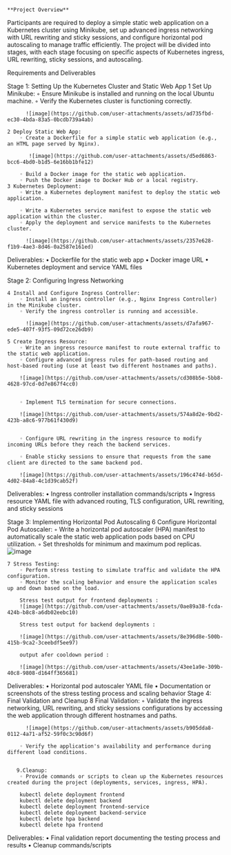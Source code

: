 
                                                                    **Project Overview**
                                                                    
Participants are required to deploy a simple static web application on a Kubernetes cluster using Minikube, set up advanced ingress networking with URL rewriting and sticky sessions, and configure horizontal pod autoscaling to manage traffic efficiently. The project will be divided into stages, with each stage focusing on specific aspects of Kubernetes ingress, URL rewriting, sticky sessions, and autoscaling.

Requirements and Deliverables

Stage 1: Setting Up the Kubernetes Cluster and Static Web App
    1 Set Up Minikube:
        ◦ Ensure Minikube is installed and running on the local Ubuntu machine.
        ◦ Verify the Kubernetes cluster is functioning correctly.

          ![image](https://github.com/user-attachments/assets/ad735fbd-ec30-4bda-83a5-0bcdb739a4ab)

    2 Deploy Static Web App:
        ◦ Create a Dockerfile for a simple static web application (e.g., an HTML page served by Nginx).
           
           ![image](https://github.com/user-attachments/assets/d5ed6863-bcc6-4bd0-b1d5-6e16bb1bfe12)

        ◦ Build a Docker image for the static web application.
        ◦ Push the Docker image to Docker Hub or a local registry.
    3 Kubernetes Deployment:
        ◦ Write a Kubernetes deployment manifest to deploy the static web application.
          
        ◦ Write a Kubernetes service manifest to expose the static web application within the cluster.
        ◦ Apply the deployment and service manifests to the Kubernetes cluster.
          
          ![image](https://github.com/user-attachments/assets/2357e628-f1b9-4ae3-8d46-0a2587e161ed)

Deliverables:
    • Dockerfile for the static web app
    • Docker image URL
    • Kubernetes deployment and service YAML files
    
Stage 2: Configuring Ingress Networking
    
    4 Install and Configure Ingress Controller:
        ◦ Install an ingress controller (e.g., Nginx Ingress Controller) in the Minikube cluster.
        ◦ Verify the ingress controller is running and accessible.
          
          ![image](https://github.com/user-attachments/assets/d7afa967-ede5-407f-93f5-09d72ce26db9)

    5 Create Ingress Resource:
        ◦ Write an ingress resource manifest to route external traffic to the static web application.
        ◦ Configure advanced ingress rules for path-based routing and host-based routing (use at least two different hostnames and paths).

        ![image](https://github.com/user-attachments/assets/cd308b5e-5bb8-4628-97cd-0d7e867f4cc0)

          
        ◦ Implement TLS termination for secure connections.

        ![image](https://github.com/user-attachments/assets/574a8d2e-9bd2-423b-a8c6-977b61f430d9)

          
        ◦ Configure URL rewriting in the ingress resource to modify incoming URLs before they reach the backend services.
          
        ◦ Enable sticky sessions to ensure that requests from the same client are directed to the same backend pod.

        ![image](https://github.com/user-attachments/assets/196c474d-b65d-4d02-84a8-4c1d39cab52f)


Deliverables:
    • Ingress controller installation commands/scripts
    • Ingress resource YAML file with advanced routing, TLS configuration, URL rewriting, and sticky sessions
    
Stage 3: Implementing Horizontal Pod Autoscaling
    6 Configure Horizontal Pod Autoscaler:
        ◦ Write a horizontal pod autoscaler (HPA) manifest to automatically scale the static web application pods based on CPU utilization.
        ◦ Set thresholds for minimum and maximum pod replicas.
          ![image](https://github.com/user-attachments/assets/27226e61-38ab-41e2-a119-fc5785ddbac3)

    7 Stress Testing:
        ◦ Perform stress testing to simulate traffic and validate the HPA configuration.
        ◦ Monitor the scaling behavior and ensure the application scales up and down based on the load.

        Stress test output for frontend deployments :
        ![image](https://github.com/user-attachments/assets/0ae89a38-fcda-424b-b8c8-a6db02eebc10)

        Stress test output for backend deployments :
        
        ![image](https://github.com/user-attachments/assets/8e396d8e-500b-415b-9ca2-3ceebdf5ee97)
        
        output afer cooldown period :
        
        ![image](https://github.com/user-attachments/assets/43ee1a9e-309b-40c8-9808-d164ff365681)


Deliverables:
    • Horizontal pod autoscaler YAML file
    • Documentation or screenshots of the stress testing process and scaling behavior
Stage 4: Final Validation and Cleanup
    8 Final Validation:
        ◦ Validate the ingress networking, URL rewriting, and sticky sessions configurations by accessing the web application through different hostnames and paths.
          
          ![image](https://github.com/user-attachments/assets/b905dda8-0112-4a71-af52-59f0c3c90d6f)

        ◦ Verify the application's availability and performance during different load conditions.

       
       9.Cleanup:
        ◦ Provide commands or scripts to clean up the Kubernetes resources created during the project (deployments, services, ingress, HPA).

        kubectl delete deployment frontend
        kubectl delete deployment backend
        kubectl delete deployment frontend-service
        kubectl delete deployment backend-service
        kubectl delete hpa backend
        kubectl delete hpa frontend
Deliverables:
    • Final validation report documenting the testing process and results
    • Cleanup commands/scripts

